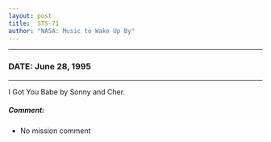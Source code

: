 ```yaml
---
layout: post
title:  STS-71
author: "NASA: Music to Wake Up By"
---
```


----
### DATE: June 28, 1995
----
I Got You Babe by Sonny and Cher.

##### Comment:
* No mission comment

